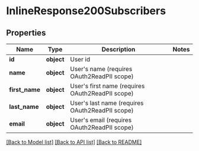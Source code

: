 # InlineResponse200Subscribers

## Properties
Name | Type | Description | Notes
------------ | ------------- | ------------- | -------------
**id** | **object** | User id | 
**name** | **object** | User&#39;s name (requires OAuth2ReadPII scope) | 
**first_name** | **object** | User&#39;s first name (requires OAuth2ReadPII scope) | 
**last_name** | **object** | User&#39;s last name (requires OAuth2ReadPII scope) | 
**email** | **object** | User&#39;s email (requires OAuth2ReadPII scope) | 

[[Back to Model list]](../README.md#documentation-for-models) [[Back to API list]](../README.md#documentation-for-api-endpoints) [[Back to README]](../README.md)


